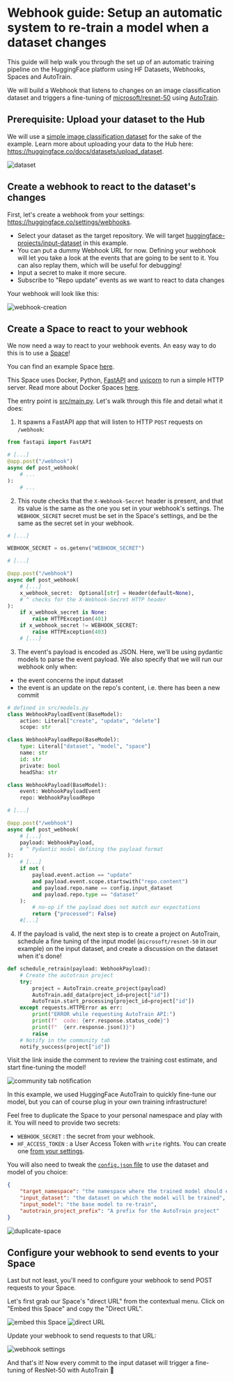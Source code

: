 # Webhook guide: Setup an automatic system to re-train a model when a dataset changes

This guide will help walk you through the set up of an automatic training pipeline on the HuggingFace platform
using HF Datasets, Webhooks, Spaces and AutoTrain.

We will build a Webhook that listens to changes on an image classification dataset and triggers a fine-tuning
of [microsoft/resnet-50](https://huggingface.co/microsoft/resnet-50) using [AutoTrain](https://huggingface.co/autotrain).



## Prerequisite: Upload your dataset to the Hub

We will use a [simple image classification dataset](https://huggingface.co/datasets/huggingface-projects/auto-retrain-input-dataset) for the sake
of the example. Learn more about uploading your data to the Hub here: https://huggingface.co/docs/datasets/upload_dataset.

![dataset](https://huggingface.co/datasets/huggingface/documentation-images/resolve/main/hub/webhooks-guides/002-auto-retrain/dataset.png)

## Create a webhook to react to the dataset's changes

First, let's create a webhook from your settings: https://huggingface.co/settings/webhooks.

- Select your dataset as the target repository. We will target [huggingface-projects/input-dataset](https://huggingface.co/datasets/huggingface-projects/input-dataset) in this example.
- You can put a dummy Webhook URL for now. Defining your webhook will let you take a look at the events that are going to be sent to it. You can also replay them, which will be useful for debugging!
- Input a secret to make it more secure.
- Subscribe to "Repo update" events as we want to react to data changes

Your webhook will look like this:

![webhook-creation](https://huggingface.co/datasets/huggingface/documentation-images/resolve/main/hub/webhooks-guides/002-auto-retrain/webhook-creation.png)

## Create a Space to react to your webhook

We now need a way to react to your webhook events. An easy way to do this is to use a [Space](https://huggingface.co/docs/hub/spaces-overview)!

You can find an example Space [here](https://huggingface.co/spaces/huggingface-projects/auto-retrain/tree/main).

This Space uses Docker, Python, [FastAPI](https://fastapi.tiangolo.com/) and [uvicorn](https://www.uvicorn.org) to run a simple HTTP server. Read more about Docker Spaces [here](https://huggingface.co/docs/hub/spaces-sdks-docker).


The entry point is [src/main.py](https://huggingface.co/spaces/huggingface-projects/auto-retrain/blob/main/src/main.py). Let's walk through this file and detail what it does:

1. It spawns a FastAPI app that will listen to HTTP `POST` requests on `/webhook`:

```python
from fastapi import FastAPI

# [...]
@app.post("/webhook")
async def post_webhook(
	# ...
):
	# ...
```

2. This route checks that the `X-Webhook-Secret` header is present, and that its value is the same as the one you set in your webhook's settings. The `WEBHOOK_SECRET` secret must be set in the Space's settings, and be the same as the secret set in your webhook.

```python
# [...]

WEBHOOK_SECRET = os.getenv("WEBHOOK_SECRET")

# [...]

@app.post("/webhook")
async def post_webhook(
	# [...]
	x_webhook_secret:  Optional[str] = Header(default=None),
	# ^ checks for the X-Webhook-Secret HTTP header
):
	if x_webhook_secret is None:
		raise HTTPException(401)
	if x_webhook_secret != WEBHOOK_SECRET:
		raise HTTPException(403)
	# [...]
```

3. The event's payload is encoded as JSON. Here, we'll be using pydantic models to parse the event payload. We also specify that we will run our webhook only when:
- the event concerns the input dataset
- the event is an update on the repo's content, i.e. there has been a new commit


```python
# defined in src/models.py
class WebhookPayloadEvent(BaseModel):
	action: Literal["create", "update", "delete"]
	scope: str

class WebhookPayloadRepo(BaseModel):
	type: Literal["dataset", "model", "space"]
	name: str
	id: str
	private: bool
	headSha: str

class WebhookPayload(BaseModel):
	event: WebhookPayloadEvent
	repo: WebhookPayloadRepo

# [...]

@app.post("/webhook")
async def post_webhook(
	# [...]
	payload: WebhookPayload,
	# ^ Pydantic model defining the payload format
):
	# [...]
	if not (
		payload.event.action == "update"
		and payload.event.scope.startswith("repo.content")
		and payload.repo.name == config.input_dataset
		and payload.repo.type == "dataset"
	):
		# no-op if the payload does not match our expectations
		return {"processed": False}
	#[...]
```

4. If the payload is valid, the next step is to create a project on AutoTrain, schedule a fine tuning of the input model (`microsoft/resnet-50` in our example) on the input dataset, and create a discussion on the dataset when it's done!

```python
def schedule_retrain(payload: WebhookPayload):
	# Create the autotrain project
	try:
		project = AutoTrain.create_project(payload)
		AutoTrain.add_data(project_id=project["id"])
		AutoTrain.start_processing(project_id=project["id"])
	except requests.HTTPError as err:
		print("ERROR while requesting AutoTrain API:")
		print(f"  code: {err.response.status_code}")
		print(f"  {err.response.json()}")
		raise
	# Notify in the community tab
	notify_success(project["id"])
```

Visit the link inside the comment to review the training cost estimate, and start fine-tuning the model!

![community tab notification](https://huggingface.co/datasets/huggingface/documentation-images/resolve/main/hub/webhooks-guides/002-auto-retrain/notification.png)


In this example, we used HuggingFace AutoTrain to quickly fine-tune our model, but you can of course plug in your own training infrastructure!

Feel free to duplicate the Space to your personal namespace and play with it.
You will need to provide two secrets:
- `WEBHOOK_SECRET` : the secret from your webhook.
- `HF_ACCESS_TOKEN` : a User Access Token with `write` rights. You can create one [from your settings](https://huggingface.co/settings/tokens).

You will also need to tweak the [`config.json` file](https://huggingface.co/spaces/huggingface-projects/auto-retrain/blob/main/config.json) to use the dataset and model of you choice:

```json
{
	"target_namespace": "the namespace where the trained model should end up",
	"input_dataset": "the dataset on which the model will be trained",
	"input_model": "the base model to re-train",
	"autotrain_project_prefix": "A prefix for the AutoTrain project"
}
```

![duplicate-space](https://huggingface.co/datasets/huggingface/documentation-images/resolve/main/hub/webhooks-guides/002-auto-retrain/duplicate-space.png)


## Configure your webhook to send events to your Space

Last but not least, you'll need to configure your webhook to send POST requests to your Space.

Let's first grab our Space's "direct URL" from the contextual menu. Click on "Embed this Space" and copy the "Direct URL".

![embed this Space](https://huggingface.co/datasets/huggingface/documentation-images/resolve/main/hub/webhooks-guides/002-auto-retrain/duplicate-space.png)
![direct URL](https://huggingface.co/datasets/huggingface/documentation-images/resolve/main/hub/webhooks-guides/002-auto-retrain/direct-url.png)

Update your webhook to send requests to that URL:

![webhook settings](https://huggingface.co/datasets/huggingface/documentation-images/resolve/main/hub/webhooks-guides/002-auto-retrain/update-webhook.png)

And that's it! Now every commit to the input dataset will trigger a fine-tuning of ResNet-50 with AutoTrain 🎉
